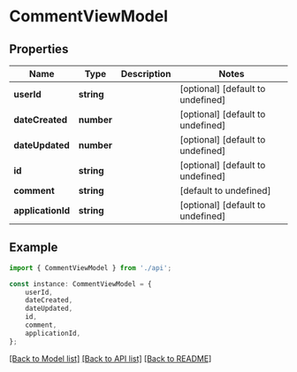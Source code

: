 # CommentViewModel


## Properties

Name | Type | Description | Notes
------------ | ------------- | ------------- | -------------
**userId** | **string** |  | [optional] [default to undefined]
**dateCreated** | **number** |  | [optional] [default to undefined]
**dateUpdated** | **number** |  | [optional] [default to undefined]
**id** | **string** |  | [optional] [default to undefined]
**comment** | **string** |  | [default to undefined]
**applicationId** | **string** |  | [optional] [default to undefined]

## Example

```typescript
import { CommentViewModel } from './api';

const instance: CommentViewModel = {
    userId,
    dateCreated,
    dateUpdated,
    id,
    comment,
    applicationId,
};
```

[[Back to Model list]](../README.md#documentation-for-models) [[Back to API list]](../README.md#documentation-for-api-endpoints) [[Back to README]](../README.md)
